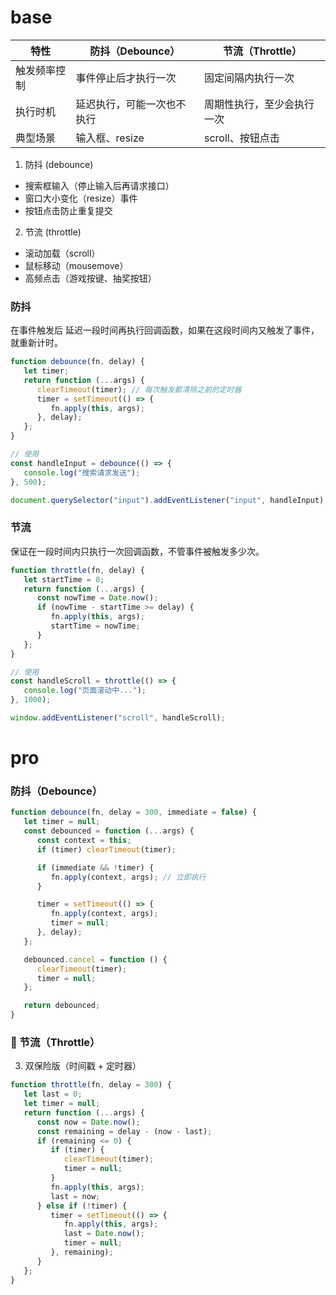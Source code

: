 # base

| 特性         | 防抖（Debounce）           | 节流（Throttle）           |
| ------------ | -------------------------- | -------------------------- |
| 触发频率控制 | 事件停止后才执行一次       | 固定间隔内执行一次         |
| 执行时机     | 延迟执行，可能一次也不执行 | 周期性执行，至少会执行一次 |
| 典型场景     | 输入框、resize             | scroll、按钮点击           |

1. 防抖 (debounce)

-  搜索框输入（停止输入后再请求接口）
-  窗口大小变化（resize）事件
-  按钮点击防止重复提交

2. 节流 (throttle)

-  滚动加载（scroll）
-  鼠标移动（mousemove）
-  高频点击（游戏按键、抽奖按钮）

### 防抖

在事件触发后 延迟一段时间再执行回调函数，如果在这段时间内又触发了事件，就重新计时。

```js
function debounce(fn, delay) {
   let timer;
   return function (...args) {
      clearTimeout(timer); // 每次触发都清除之前的定时器
      timer = setTimeout(() => {
         fn.apply(this, args);
      }, delay);
   };
}

// 使用
const handleInput = debounce(() => {
   console.log("搜索请求发送");
}, 500);

document.querySelector("input").addEventListener("input", handleInput);
```

### 节流

保证在一段时间内只执行一次回调函数，不管事件被触发多少次。

```js
function throttle(fn, delay) {
   let startTime = 0;
   return function (...args) {
      const nowTime = Date.now();
      if (nowTime - startTime >= delay) {
         fn.apply(this, args);
         startTime = nowTime;
      }
   };
}

// 使用
const handleScroll = throttle(() => {
   console.log("页面滚动中...");
}, 1000);

window.addEventListener("scroll", handleScroll);
```

# pro

### 防抖（Debounce）

```js
function debounce(fn, delay = 300, immediate = false) {
   let timer = null;
   const debounced = function (...args) {
      const context = this;
      if (timer) clearTimeout(timer);

      if (immediate && !timer) {
         fn.apply(context, args); // 立即执行
      }

      timer = setTimeout(() => {
         fn.apply(context, args);
         timer = null;
      }, delay);
   };

   debounced.cancel = function () {
      clearTimeout(timer);
      timer = null;
   };

   return debounced;
}
```

### 🔹 节流（Throttle）

3. 双保险版（时间戳 + 定时器）

```js
function throttle(fn, delay = 300) {
   let last = 0;
   let timer = null;
   return function (...args) {
      const now = Date.now();
      const remaining = delay - (now - last);
      if (remaining <= 0) {
         if (timer) {
            clearTimeout(timer);
            timer = null;
         }
         fn.apply(this, args);
         last = now;
      } else if (!timer) {
         timer = setTimeout(() => {
            fn.apply(this, args);
            last = Date.now();
            timer = null;
         }, remaining);
      }
   };
}
```
